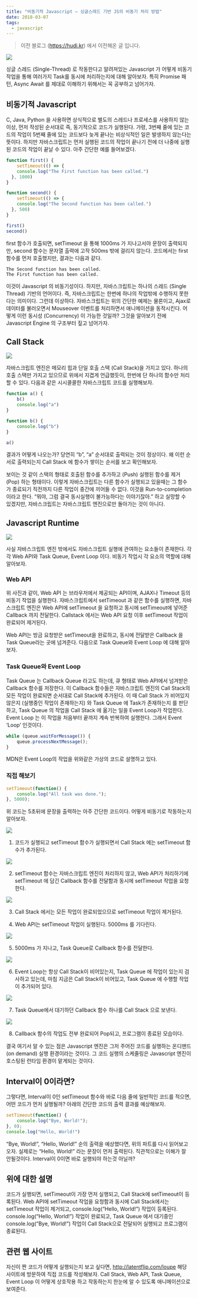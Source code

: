 ```yaml
---
title: "비동기적 Javascript – 싱글스레드 기반 JS의 비동기 처리 방법"
date: 2018-03-07
tags:
  - javascript
---
```


> 이전 블로그 (https://hudi.kr) 에서 이전해온 글 입니다.

![](./thumb.png)

싱글 스레드 (Single-Thread) 로 작동한다고 알려져있는 Javascript 가 어떻게 비동기 작업을 통해 여러가지 Task를 동시에 처리하는지에 대해 알아보자. 특히 Promise 패턴, Async Await 를 제대로 이해하기 위해서는 꼭 공부하고 넘어가자.

## 비동기적 Javascript
C, Java, Python 을 사용하면 상식적으로 별도의 스레드나 프로세스를 사용하지 않는 이상, 먼저 작성된 순서대로 즉, 동기적으로 코드가 실행된다. 가령, 3번째 줄에 있는 코드의 작업이 5번째 줄에 있는 코드보다 늦게 끝나는 비상식적인 일은 발생하지 않는다는 뜻이다. 하지만 자바스크립트는 먼저 실행된 코드의 작업이 끝나기 전에 더 나중에 실행된 코드의 작업이 끝날 수 있다. 아주 간단한 예를 들어보겠다.

```js
function first() {
	setTimeout(() => {
  	console.log("The First function has been called.")
  }, 1000)
}

function second() {
	setTimeout(() => {
  	console.log("The Second function has been called.")
  }, 500)
}

first()
second()
```

first 함수가 호출되면, setTimeout 을 통해 1000ms 가 지나고서야 문장이 출력되지만, second 함수는 문자열 출력에 고작 500ms 밖에 걸리지 않는다. 코드에서는 first 함수를 먼저 호출했지만, 결과는 다음과 같다.

```
The Second function has been called.
The First function has been called.
```

이것이 Javascript 의 비동기성이다. 하지만, 자바스크립트는 하나의 스레드 (Single Thread) 기반의 언어이다. 즉, 자바스크립트는 한번에 하나의 작업밖에 수행하지 못한다는 의미이다. 그런데 이상하다. 자바스크립트는 위의 간단한 예제는 물론이고, Ajax로 데이터를 불러오면서 Mouseover 이벤트를 처리하면서 애니메이션을 동작시킨다. 어떻게 이런 동시성 (Concurrency) 이 가능한 것일까? 그것을 알아보기 전에 Javascript Engine 의 구조부터 짚고 넘어가자.

## Call Stack

![](./02.png)

자바스크립트 엔진은 메모리 힙과 단일 호출 스택 (Call Stack)을 가지고 있다. 하나의 호출 스택만 가지고 있으므로 위에서 지겹게 언급했듯이, 한번에 단 하나의 함수만 처리할 수 있다. 다음과 같은 시시콜콜한 자바스크립트 코드를 실행해보자.

```js
function a() {
	b()
	console.log("a")
}

function b() {
	console.log("b")
}

a()
```

결과가 어떻게 나오는가? 당연히 “b”, “a” 순서대로 출력되는 것이 정상이다. 왜 이런 순서로 출력되는지 Call Stack 에 함수가 쌓이는 순서를 보고 확인해보자.



보이는 것 같이 스택의 형태로 호출된 함수를 추가하고 (Push) 실행된 함수를 제거 (Pop) 하는 형태이다. 이렇게 자바스크립트는 다른 함수가 실행되고 있을때는 그 함수가 종료되기 직전까지 다른 작업이 중간에 끼어들 수 없다. 이것을 Run-to-completion 이라고 한다. “뭐야, 그럼 결국 동시실행이 불가능하다는 이야기잖아.” 하고 실망할 수 있겠지만, 자바스크립트는 자바스크립트 엔진으로만 돌아가는 것이 아니다.

## Javascript Runtime

![](./03.png)

사실 자바스크립트 엔진 밖에서도 자바스크립트 실행에 관여하는 요소들이 존재한다. 각각 Web API와 Task Queue, Event Loop 이다. 비동기 작업시 각 요소의 역할에 대해 알아보자.

### Web API
위 사진과 같이, Web API 는 브라우저에서 제공되는 API이며, AJAX나 Timeout 등의 비동기 작업을 실행한다. 자바스크립트에서 setTimeout 과 같은 함수를 실행하면, 자바스크립트 엔진은 Web API에 setTimeout 을 요청하고 동시에 setTimeout에 넣어준 Callback 까지 전달한다. Callstack 에서는 Web API 요청 이후 setTimeout 작업이 완료되어 제거된다.

Web API는 방금 요청받은 setTimeout을 완료하고, 동시에 전달받은 Callback 을 Task Queue라는 곳에 넘겨준다. 다음으로 Task Queue와 Event Loop 에 대해 알아보자.

### Task Queue와 Event Loop
Task Queue 는 Callback Queue 라고도 하는데, 큐 형태로 Web API에서 넘겨받은 Callback 함수를 저장한다. 이 Callback 함수들은 자바스크립트 엔진의 Call Stack의 모든 작업이 완료되면 순서대로 Call Stack에 추가된다. 이 때 Call Stack 가 비어있지 않은지 (실행중인 작업이 존재하는지) 와 Task Queue 에 Task가 존재하는지 를 판단하고, Task Queue 의 작업을 Call Stack 에 옮기는 일을 Event Loop가 작업한다. Event Loop 는 이 작업을 처음부터 끝까지 계속 반복하여 실행한다. 그래서 Event ‘Loop’ 인것이다.

```js
while (queue.waitForMessage()) {
    queue.processNextMessage();
}
```

MDN은 Event Loop의 작업을 위와같은 가상의 코드로 설명하고 있다.

### 직접 해보기

```js
setTimeout(function() {
    console.log("All task was done.");
}, 5000);
```

위 코드는 5초뒤에 문장을 출력하는 아주 간단한 코드이다. 어떻게 비동기로 작동하는지 알아보자.


![](./04.png)

1. 코드가 실행되고 setTimeout 함수가 실행되면서 Call Stack 에는 setTimeout 함수가 추가된다.

![](./05.png)

2. setTimeout 함수는 자바스크립트 엔진이 처리하지 않고, Web API가 처리하기에 setTimeout 에 담긴 Callback 함수를 전달함과 동시에 setTimeout 작업을 요청한다.

![](./06.png)

3. Call Stack 에서는 모든 작업이 완료되었으므로 setTimeout 작업이 제거된다. 

4. Web API는 setTimeout 작업이 실행된다. 5000ms 를 기다린다.

![](./07.png)

5. 5000ms 가 지나고, Task Queue로 Callback 함수를 전달한다.

![](./08.png)

6. Event Loop는 항상 Call Stack이 비어있는지, Task Queue 에 작업이 있는지 검사하고 있는데, 마침 지금은 Call Stack이 비어있고, Task Queue 에 수행할 작업이 추가되어 있다. 

![](./09.png)

7. Task Queue에서 대기하던 Callback 함수 하나를 Call Stack 으로 보낸다.

![](./10.png)

8. Callback 함수의 작업도 전부 완료되어 Pop되고, 프로그램이 종료된 모습이다.

결국 여기서 알 수 있는 점은 Javascript 엔진은 그저 주어진 코드를 실행하는 온디맨드 (on demand) 실행 환경이라는 것이다. 그 코드 실행의 스케줄링은 Javascript 엔진이 호스팅된 런타임 환경이 맡게되는 것이다.

## Interval이 0이라면?
그렇다면, Interval이 0인 setTimeout 함수와 바로 다음 줄에 일반적인 코드를 적으면, 어떤 코드가 먼저 실행될까? 아래의 간단한 코드의 출력 결과를 예상해보자.

```js
setTimeout(function() {
    console.log("Bye, World!");
}, 0);
console.log("Hello, World!")
```

“Bye, World!”, “Hello, World!” 순의 출력을 예상했다면, 위의 파트를 다시 읽어보고 오자. 실제로는 “Hello, World!” 라는 문장이 먼저 출력된다. 직관적으로는 이해가 잘 안될것이다. Interval이 0이면 바로 실행되야 하는것 아닐까?

## 위에 대한 설명
코드가 실행되면, setTimeout이 가장 먼저 실행되고, Call Stack에 setTimeout이 등록된다. Web API에 setTimeout 작업을 요청함과 동시에 Call Stack에서는 setTimeout 작업이 제거되고, console.log(“Hello, World!”) 작업이 등록된다. console.log(“Hello, World!”) 작업이 완료되고, Task Queue 에서 대기중인 console.log(“Bye, World!”) 작업이 Call Stack으로 전달되어 실행되고 프로그램이 종료된다.

## 관련 웹 사이트
자신이 짠 코드가 어떻게 실행되는지 보고 싶다면, http://latentflip.com/loupe 해당 사이트에 방문하여 직접 코드를 작성해보자. Call Stack, Web API, Task Queue, Event Loop 이 어떻게 상호작용 하고 작동하는지 한눈에 알 수 있도록 애니메이션으로 보여준다.